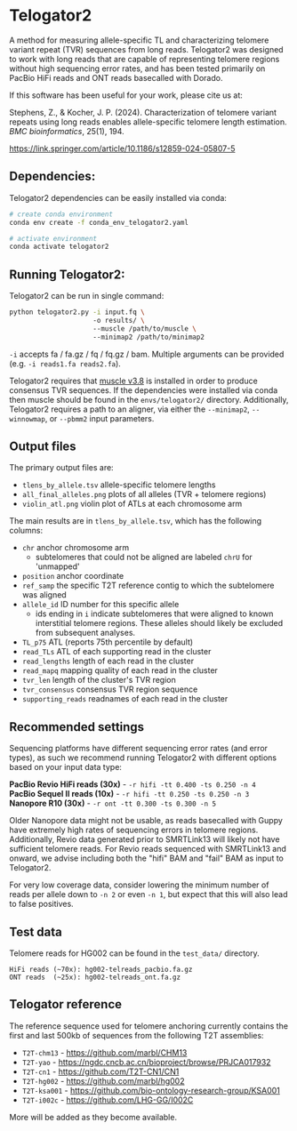 # Telogator2
A method for measuring allele-specific TL and characterizing telomere variant repeat (TVR) sequences from long reads. Telogator2 was designed to work with long reads that are capable of representing telomere regions without high sequencing error rates, and has been tested primarily on PacBio HiFi reads and ONT reads basecalled with Dorado.

If this software has been useful for your work, please cite us at:

Stephens, Z., & Kocher, J. P. (2024). Characterization of telomere variant repeats using long reads enables allele-specific telomere length estimation. *BMC bioinformatics*, 25(1), 194.

https://link.springer.com/article/10.1186/s12859-024-05807-5

## Dependencies:

Telogator2 dependencies can be easily installed via conda:

```bash
# create conda environment
conda env create -f conda_env_telogator2.yaml

# activate environment
conda activate telogator2
```


## Running Telogator2:

Telogator2 can be run in single command:

```bash
python telogator2.py -i input.fq \ 
                     -o results/ \ 
                     --muscle /path/to/muscle \ 
                     --minimap2 /path/to/minimap2
```

`-i` accepts fa / fa.gz / fq / fq.gz / bam. Multiple arguments can be provided (e.g. `-i reads1.fa reads2.fa`).

Telogator2 requires that [muscle v3.8](https://drive5.com/muscle/downloads_v3.htm) is installed in order to produce consensus TVR sequences. If the dependencies were installed via conda then muscle should be found in the `envs/telogator2/` directory. Additionally, Telogator2 requires a path to an aligner, via either the `--minimap2`, `--winnowmap`, or `--pbmm2` input parameters.



## Output files

The primary output files are:

* `tlens_by_allele.tsv` allele-specific telomere lengths
* `all_final_alleles.png` plots of all alleles (TVR + telomere regions)
* `violin_atl.png` violin plot of ATLs at each chromosome arm

The main results are in `tlens_by_allele.tsv`, which has the following columns:

* `chr` anchor chromosome arm
  * subtelomeres that could not be aligned are labeled `chrU` for 'unmapped'
* `position` anchor coordinate
* `ref_samp` the specific T2T reference contig to which the subtelomere was aligned
* `allele_id` ID number for this specific allele
  * ids ending in `i` indicate subtelomeres that were aligned to known interstitial telomere regions. These alleles should likely be excluded from subsequent analyses.
* `TL_p75` ATL (reports 75th percentile by default)
* `read_TLs` ATL of each supporting read in the cluster
* `read_lengths` length of each read in the cluster
* `read_mapq` mapping quality of each read in the cluster
* `tvr_len` length of the cluster's TVR region
* `tvr_consensus` consensus TVR region sequence
* `supporting_reads` readnames of each read in the cluster



## Recommended settings

Sequencing platforms have different sequencing error rates (and error types), as such we recommend running Telogator2 with different options based on your input data type:

**PacBio Revio HiFi reads (30x)** - `-r hifi -tt 0.400 -ts 0.250 -n 4`  
**PacBio Sequel II reads (10x)** - `-r hifi -tt 0.250 -ts 0.250 -n 3`  
**Nanopore R10 (30x)** - `-r ont -tt 0.300 -ts 0.300 -n 5`  

Older Nanopore data might not be usable, as reads basecalled with Guppy have extremely high rates of sequencing errors in telomere regions. Additionally, Revio data generated prior to SMRTLink13 will likely not have sufficient telomere reads. For Revio reads sequenced with SMRTLink13 and onward, we advise including both the "hifi" BAM and "fail" BAM as input to Telogator2.

For very low coverage data, consider lowering the minimum number of reads per allele down to `-n 2` or even `-n 1`, but expect that this will also lead to false positives.



## Test data

Telomere reads for HG002 can be found in the `test_data/` directory.

```
HiFi reads (~70x): hg002-telreads_pacbio.fa.gz
ONT reads  (~25x): hg002-telreads_ont.fa.gz
```



## Telogator reference

The reference sequence used for telomere anchoring currently contains the first and last 500kb of sequences from the following T2T assemblies:

* `T2T-chm13` - https://github.com/marbl/CHM13
* `T2T-yao` - https://ngdc.cncb.ac.cn/bioproject/browse/PRJCA017932
* `T2T-cn1` - https://github.com/T2T-CN1/CN1
* `T2T-hg002` - https://github.com/marbl/hg002
* `T2T-ksa001` - https://github.com/bio-ontology-research-group/KSA001
* `T2T-i002c` - https://github.com/LHG-GG/I002C

More will be added as they become available.
